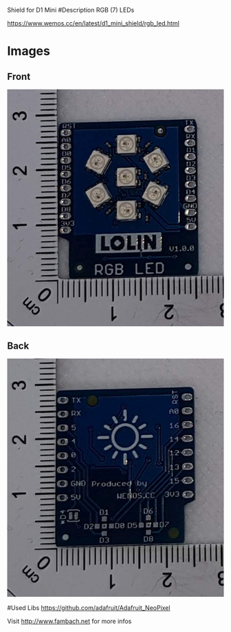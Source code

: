 Shield for D1 Mini
#Description
RGB (7) LEDs 

https://www.wemos.cc/en/latest/d1_mini_shield/rgb_led.html

# Images 

## Front
![Image of shield](./img/d1minishield-rgb-front.jpg)

## Back
![Image of shield](./img/d1minishield-rgb-back.jpg)

#Used Libs
https://github.com/adafruit/Adafruit_NeoPixel


Visit http://www.fambach.net for more infos